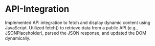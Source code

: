 # API-Integration
Implemented API integration to fetch and display dynamic content using JavaScript. Utilized fetch() to retrieve data from a public API (e.g., JSONPlaceholder), parsed the JSON response, and updated the DOM dynamically. 
